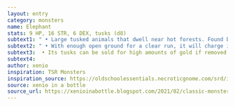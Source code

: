 ```yaml
---
layout: entry 
category: monsters
name: Elephant
stats: 9 HP, 16 STR, 6 DEX, tusks (d8)
subtext1: " • Large tusked animals that dwell near hot forests. Found both alone and in herds."
subtext2: " • With enough open ground for a clear run, it will charge its victims, enhancing damage."
subtext3:  • Its tusks can be sold for high amounts of gold if removed whole."
subtext4: 
author: xenio
inspiration: TSR Monsters
inspiration_source: https://oldschoolessentials.necroticgnome.com/srd/index.php/Monster_Descriptions
source: xenio in a bottle
source_url: https://xenioinabottle.blogspot.com/2021/02/classic-monsters-for-cairnito-part-1.html
---
```

